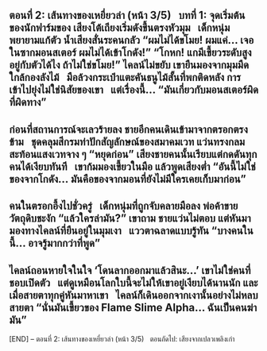 ตอนที่ 2: เส้นทางของเหยี่ยวล่า (หน้า 3/5)  
บทที่ 1: จุดเริ่มต้นของนักฟาร์มของ
เสียงโต้เถียงเริ่มดังขึ้นตรงหัวมุม  
เด็กหนุ่มพยายามแก้ตัว น้ำเสียงสั่นระคนกลัว
“ผมไม่ได้ขโมย! ผมแค่... เจอในซากมอนสเตอร์ ผมไม่ได้เข้าโกดัง!”
“โกหก! แกมีเขี้ยวระดับสูงอยู่กับตัวได้ไง ถ้าไม่ใช่ขโมย!”
ไคลน์ไม่ขยับ เขายืนมองจากมุมมืดใกล้กองลังไม้  
มือล้วงกระเป๋าแตะคันธนูไม้สั้นที่พกติดหลัง
การเข้าไปยุ่งไม่ใช่นิสัยของเขา  
แต่เรื่องนี้... “มันเกี่ยวกับมอนสเตอร์ผิดที่ผิดทาง”
---
ก่อนที่สถานการณ์จะเลวร้ายลง ชายอีกคนเดินเข้ามาจากตรอกตรงข้าม  
ชุดคลุมสีกรมท่าปักสัญลักษณ์ของสมาคมเวท แว่นทรงกลมสะท้อนแสงเวทจาง ๆ
“หยุดก่อน”
เสียงชายคนนั้นเรียบแต่กดดันทุกคนได้เงียบทันที  
เขาก้มมองเขี้ยวในมือ แล้วพูดเสียงต่ำ
“อันนี้ไม่ใช่ของจากโกดัง... มันคือของจากมอนที่ยังไม่มีใครเคยเก็บมาก่อน”
---
คนในตรอกอึ้งไปชั่วครู่  
เด็กหนุ่มที่ถูกจับคลายมือลง พ่อค้าขายวัตถุดิบชะงัก
“แล้วใครล่ามัน?” เขาถาม
ชายแว่นไม่ตอบ แต่หันมามองทางไคลน์ที่ยืนอยู่ในมุมเงา  
แววตาฉลาดแบบรู้ทัน
“บางคนในนี้... อาจรู้มากกว่าที่พูด”
---
ไคลน์ถอนหายใจในใจ
‘โดนลากออกมาแล้วสินะ...’
เขาไม่ใช่คนที่ชอบเปิดตัว  
แต่ดูเหมือนโลกใบนี้จะไม่ให้เขาอยู่เงียบได้นานนัก
และเมื่อสายตาทุกคู่หันมาหาเขา  
ไคลน์ก็เดินออกจากเงานั้นอย่างไม่หลบสายตา
“นั่นมันเขี้ยวของ Flame Slime Alpha… ฉันเป็นคนฆ่ามัน”
---
[END] – ตอนที่ 2: เส้นทางของเหยี่ยวล่า (หน้า 3/5)  
ตอนถัดไป: เสียงจากเปลวเพลิงเก่า
